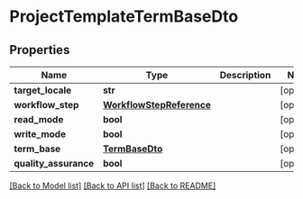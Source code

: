 # ProjectTemplateTermBaseDto

## Properties
Name | Type | Description | Notes
------------ | ------------- | ------------- | -------------
**target_locale** | **str** |  | [optional] 
**workflow_step** | [**WorkflowStepReference**](WorkflowStepReference.md) |  | [optional] 
**read_mode** | **bool** |  | [optional] 
**write_mode** | **bool** |  | [optional] 
**term_base** | [**TermBaseDto**](TermBaseDto.md) |  | [optional] 
**quality_assurance** | **bool** |  | [optional] 

[[Back to Model list]](../README.md#documentation-for-models) [[Back to API list]](../README.md#documentation-for-api-endpoints) [[Back to README]](../README.md)

